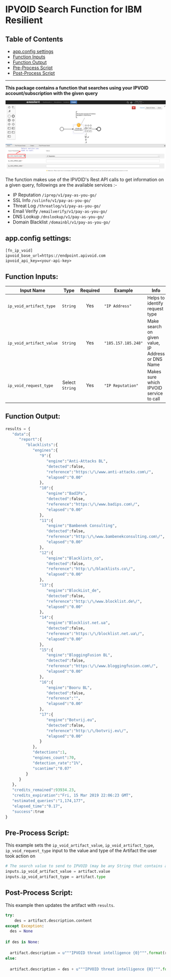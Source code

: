 # IPVOID Search Function for IBM Resilient

## Table of Contents
  - [app.config settings](#appconfig-settings)
  - [Function Inputs](#function-inputs)
  - [Function Output](#function-output)
  - [Pre-Process Script](#pre-process-script)
  - [Post-Process Script](#post-process-script)
---

**This package contains a function that searches using your IPVOID account/subscription with the given query**

 ![screenshot](./screenshots/screen1.png)

The function makes use of the IPVOID's Rest API calls to get information on a given query, followings are the available services :-
-	IP Reputation `/iprep/v1/pay-as-you-go/`
-	SSL Info `/sslinfo/v1/pay-as-you-go/`
-	Threat Log `/threatlog/v1/pay-as-you-go/`
-	Email Verify `/emailverify/v1/pay-as-you-go/`
-	DNS Lookup `/dnslookup/v1/pay-as-you-go/`
-	Domain Blacklist `/domainbl/v1/pay-as-you-go/`
## app.config settings:
```
[fn_ip_void]
ipvoid_base_url=https://endpoint.apivoid.com
ipvoid_api_key=<your-api-key>
```

## Function Inputs:
| Input Name | Type | Required | Example | Info |
| ------------- | :--: | :-------:| ------- | ---- |
| `ip_void_artifact_type` | `String` | Yes | `"IP Address"` | Helps to identify request type |
| `ip_void_artifact_value` | `String` | Yes | `"185.157.185.248"` | Make search on given value, IP Address or DNS Name |
| `ip_void_request_type` | Select `String` | Yes | `"IP Reputation"` | Makes sure which IPVOID service to call |

## Function Output:
```python
results = {
   "data":{
      "report":{
         "blacklists":{
            "engines":{
               "9":{
                  "engine":"Anti-Attacks BL",
                  "detected":false,
                  "reference":"https:\/\/www.anti-attacks.com\/",
                  "elapsed":"0.00"
               },
               "10":{
                  "engine":"BadIPs",
                  "detected":false,
                  "reference":"https:\/\/www.badips.com\/",
                  "elapsed":"0.00"
               },
               "11":{
                  "engine":"Bambenek Consulting",
                  "detected":false,
                  "reference":"http:\/\/www.bambenekconsulting.com\/",
                  "elapsed":"0.00"
               },
               "12":{
                  "engine":"Blacklists_co",
                  "detected":false,
                  "reference":"http:\/\/blacklists.co\/",
                  "elapsed":"0.00"
               },
               "13":{
                  "engine":"BlockList_de",
                  "detected":false,
                  "reference":"http:\/\/www.blocklist.de\/",
                  "elapsed":"0.00"
               },
               "14":{
                  "engine":"Blocklist.net.ua",
                  "detected":false,
                  "reference":"https:\/\/blocklist.net.ua\/",
                  "elapsed":"0.00"
               },
               "15":{
                  "engine":"BloggingFusion BL",
                  "detected":false,
                  "reference":"https:\/\/www.bloggingfusion.com\/",
                  "elapsed":"0.00"
               },
               "16":{
                  "engine":"Booru BL",
                  "detected":false,
                  "reference":"",
                  "elapsed":"0.00"
               },
               "17":{
                  "engine":"Botvrij.eu",
                  "detected":false,
                  "reference":"http:\/\/botvrij.eu\/",
                  "elapsed":"0.00"
               }
            },
            "detections":1,
            "engines_count":70,
            "detection_rate":"1%",
            "scantime":"0.07"
         }
      }
   },
   "credits_remained":93934.23,
   "credits_expiration":"Fri, 15 Mar 2019 22:06:23 GMT",
   "estimated_queries":"1,174,177",
   "elapsed_time":"0.17",
   "success":true
}
```
## Pre-Process Script:
This example sets the `ip_void_artifact_value`, `ip_void_artifact_type`, `ip_void_request_type` input to the value and type of the Artifact the user took action on
```python
# The search value to send to IPVOID (may be any String that contains an IP Address, URL etc.)
inputs.ip_void_artifact_value = artifact.value
inputs.ip_void_artifact_type = artifact.type
```

## Post-Process Script:
This example then updates the artifact with `results`.
```python
try:
    des = artifact.description.content
except Exception:
  des = None
  
if des is None:
 
  artifact.description = u"""IPVOID threat intelligence {0}""".format(results["data"])
else:

  artifact.description = des + u"""IPVOID threat intelligence {0}""".format(results["data"])
```
